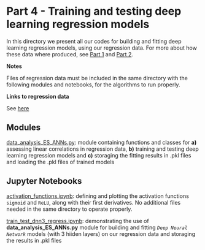 # Part 4 - Training and testing deep learning regression models

In this directory we present all our codes for building and fitting deep learning regression models, using our regression data.
For more about how these data where produced, see [Part 1](https://github.com/istergak/MSc-Computational-Physics-AUTH/tree/main/Thesis%20-%20ML%20and%20ANNs%20regression%20models%20for%20Exotic%20Star's%20EOSs/Part%201%20-%20Solving%20the%20TOV%20equations%20for%20Hadronic%20and%20Quark%20Stars) and [Part 2](https://github.com/istergak/MSc-Computational-Physics-AUTH/tree/main/Thesis%20-%20ML%20and%20ANNs%20regression%20models%20for%20Exotic%20Star's%20EOSs/Part%202%20-%20Handling%20the%20TOV%20equations%20solution%20data%20for%20Exotic%20Stars).

**Notes**

Files of regression data must be included in the same directory with the following modules and notebooks, for the algorithms to run properly.

**Links to regression data**

See [here](https://drive.google.com/drive/folders/1eFYPW1juSy4aSwTBDs-ye0ToogRbSJfv)

## Modules

[data_analysis_ES_ANNs.py](https://github.com/istergak/MSc-Computational-Physics-AUTH/blob/main/Thesis%20-%20ML%20and%20ANNs%20regression%20models%20for%20Exotic%20Star's%20EOSs/Part%204%20-%20Training%20and%20testing%20ANN%20regression%20models/data_analysis_ES_ANNs.py): module containing functions and classes for **a)** assessing linear correlations in regression data, **b)** training and testing deep learning regression models and **c)** storaging the fitting results in .pkl files and loading the .pkl files of trained models

## Jupyter Notebooks

[activation_functions.ipynb](https://github.com/istergak/MSc-Computational-Physics-AUTH/blob/main/Thesis%20-%20ML%20and%20ANNs%20regression%20models%20for%20Exotic%20Star's%20EOSs/Part%204%20-%20Training%20and%20testing%20ANN%20regression%20models/activation_functions.ipynb): defining and plotting the activation functions `sigmoid` and `ReLU`, along with their first derivatives. No additional files needed in the same directory to operate properly.

[train_test_dnn3_regress.ipynb](https://github.com/istergak/MSc-Computational-Physics-AUTH/blob/main/Thesis%20-%20ML%20and%20ANNs%20regression%20models%20for%20Exotic%20Star's%20EOSs/Part%204%20-%20Training%20and%20testing%20ANN%20regression%20models/train_test_dnn3_regress.ipynb): demonstrating the use of **data_analysis_ES_ANNs.py** module for building and fitting *`Deep Neural Network`* models (with 3 hiiden layers) on our regression data and storaging the results in .pkl files
